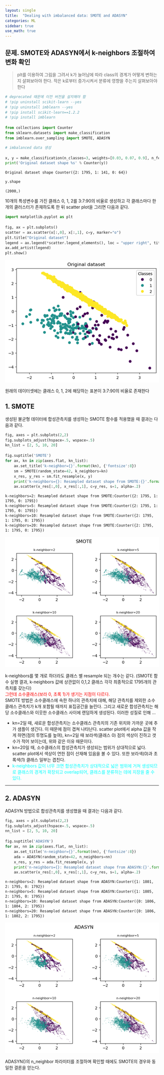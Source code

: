 ```yaml
---
layout: single
title:  "Dealing with imbalanced data: SMOTE and ADASYN"
categories: ML
sidebar: true
use_math: true
---
```


## 문제. SMOTE와 ADASYN에서 k-neighbors 조절하여 변화 확인
> plt를 이용하여 그림을 그려서 k가 늘어남에 따라 class의 경계가 어떻게 변하는지 살펴보아야 한다. 작은 k로부터 증가시켜서 분류에 영향을 주는지 살펴보아야 한다


```python
# deprecated 때문에 이전 버전을 설치해야 함 
# !pip uninstall scikit-learn --yes
# !pip uninstall imblearn --yes
# !pip install scikit-learn==1.2.2
# !pip install imblearn

from collections import Counter
from sklearn.datasets import make_classification
from imblearn.over_sampling import SMOTE, ADASYN
```



```python
# imbalanced data 생성 

x, y = make_classification(n_classes=3, weights=[0.03, 0.07, 0.9], n_features=10, n_clusters_per_class=1, n_samples=2000, random_state=10)
print('Original dataset shape %s' % Counter(y))
```

    Original dataset shape Counter({2: 1795, 1: 141, 0: 64})



```python
y.shape
```




    (2000,)



10개의 특성변수를 가진 클래스 0, 1, 2를 3:7:90의 비율로 생성하고 각 클래스마다 한 개의 클러스터가 존재하도록 한 뒤 scatter plot을 그리면 다음과 같다. 


```python
import matplotlib.pyplot as plt

fig, ax = plt.subplots()
scatter = ax.scatter(x[:,0], x[:,1], c=y, marker="o")
plt.title("Original dataset")
legend = ax.legend(*scatter.legend_elements(), loc = "upper right", title = "Classes")
ax.add_artist(legend)
plt.show()

```


    
![png](/images/m1/a2_1/output_5_0.png)
    


원래의 데이터셋에는 클래스 0, 1, 2에 해당하는 표본이 3\:7\:90의 비율로 존재한다

## 1. SMOTE
생성된 불균형 데이터에 합성관측치를 생성하는 SMOTE 함수를 적용했을 때 결과는 다음과 같다. 


```python
fig, axes = plt.subplots(2,2)
fig.subplots_adjust(hspace=.5, wspace=.5)
kn_list = [2, 5, 10, 20]

fig.suptitle('SMOTE')
for ax, kn in zip(axes.flat, kn_list):
    ax.set_title('k-neighbor={}'.format(kn), {'fontsize':8})
    sm = SMOTE(random_state=42, k_neighbors=kn)
    x_res, y_res = sm.fit_resample(x, y)
    print('k-neighbors={}: Resampled dataset shape from SMOTE:{}'.format(kn, Counter(y_res)))
    ax.scatter(x_res[:,0], x_res[:,1], c=y_res, s=1, alpha=.2)
```

    k-neighbors=2: Resampled dataset shape from SMOTE:Counter({2: 1795, 1: 1795, 0: 1795})
    k-neighbors=5: Resampled dataset shape from SMOTE:Counter({2: 1795, 1: 1795, 0: 1795})
    k-neighbors=10: Resampled dataset shape from SMOTE:Counter({2: 1795, 1: 1795, 0: 1795})
    k-neighbors=20: Resampled dataset shape from SMOTE:Counter({2: 1795, 1: 1795, 0: 1795})



    
![png](/images/m1/a2_1/output_8_1.png)
    


k-neighbors를 몇 개로 하더라도 클래스 별 resample 되는 개수는 같다. (SMOTE 함수 실행 결과, k-neighbors 값에 상관없이 0,1,2 클래스 각각 최종적으로 1795개의 관측치를 갖는다)<br> 
<span style='color:red'>그런데 소수클래스(보라 0, 초록 1)가 생기는 지점이 다르다.</span><br>
SMOTE 방법은 소수클래스에 속한 하나의 관측치에 대해, 해당 관측치를 제외한 소수클래스 관측치가 k개 포함될 때까지 표집공간을 늘린다. 그리고 새로운 합성관측치는 해당 소수클래스와 이웃한 소수클래스 사이에 랜덤하게 생성된다. 이러한 성질로 인해 ... 
- kn=2일 때, 새로운 합성관측치는 소수클래스 관측치의 기존 위치와 가까운 곳에 추가 샘플이 생긴다. 이 때문에 점이 겹쳐 나타난다. scatter plot에서 alpha 값을 작게 하면(점의 투명도를 높여), kn=2일 때 보라색(클래스 0) 점의 색상이 진하고 갯수가 적어 보이는데, 위와 같은 이유 때문이다. 
- kn=20일 때, 소수클래스의 합성관측치가 생성되는 범위가 상대적으로 넓다. scatter plot에서 색상이 연한 점이 산재해 있음을 볼 수 있다. 또한 보라색(0)과 초록색(1) 클래스 일부는 겹친다.
- <span style='color:aqua'>k-neighbors 값이 너무 크면 합성관측치가 상대적으로 넓은 범위에 거쳐 생성되므로 클래스의 경계가 확장되고 overlap되어, 클래스를 분류하는 데에 지장을 줄 수 있다. </span>
---

## 2. ADASYN
ADASYN 방법으로 합성관측치를 생성했을 때 결과는 다음과 같다.


```python
fig, axes = plt.subplots(2,2)
fig.subplots_adjust(hspace=.5, wspace=.5)
nn_list = [2, 5, 10, 20]

fig.suptitle('ADASYN')
for ax, nn in zip(axes.flat, nn_list):
    ax.set_title('n-neighbor={}'.format(nn), {'fontsize':8})
    ada = ADASYN(random_state=42, n_neighbors=nn)
    x_res, y_res = ada.fit_resample(x, y)
    print('n-neighbors={}: Resampled dataset shape from ADASYN:{}'.format(nn, Counter(y_res)))
    ax.scatter(x_res[:,0], x_res[:,1], c=y_res, s=1, alpha=.2)
```

    n-neighbors=2: Resampled dataset shape from ADASYN:Counter({1: 1801, 2: 1795, 0: 1792})
    n-neighbors=5: Resampled dataset shape from ADASYN:Counter({1: 1805, 2: 1795, 0: 1795})
    n-neighbors=10: Resampled dataset shape from ADASYN:Counter({0: 1806, 1: 1804, 2: 1795})
    n-neighbors=20: Resampled dataset shape from ADASYN:Counter({0: 1806, 1: 1802, 2: 1795})



    
![png](/images/m1/a2_1/output_11_1.png)
    


ADASYN()의 n\_neighbor 파라미터를 조절하며 확인할 때에도 SMOTE의 경우와 동일한 결론을 얻는다.


```python

```
